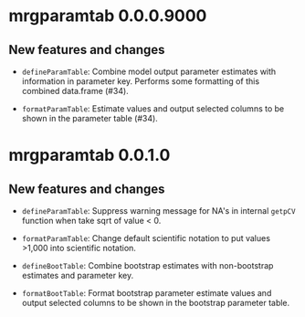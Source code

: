 # mrgparamtab 0.0.0.9000

## New features and changes

- `defineParamTable`: Combine model output parameter estimates with information in parameter key. Performs some formatting of this combined data.frame (#34).

- `formatParamTable`: Estimate values and output selected columns to be shown in the parameter table (#34).

# mrgparamtab 0.0.1.0

## New features and changes

- `defineParamTable`: Suppress warning message for NA's in internal `getpCV` function when take sqrt of value < 0.

- `formatParamTable`: Change default scientific notation to put values >1,000 into scientific notation.

- `defineBootTable`: Combine bootstrap estimates with non-bootstrap estimates and parameter key.

- `formatBootTable`:  Format bootstrap parameter estimate values and output selected columns to be shown in the bootstrap parameter table.
